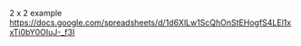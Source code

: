 2 x 2 example
<https://docs.google.com/spreadsheets/d/1d6XlLw1ScQhOnStEHogfS4LEl1xxTi0bY0OIuJ-_f3I>
